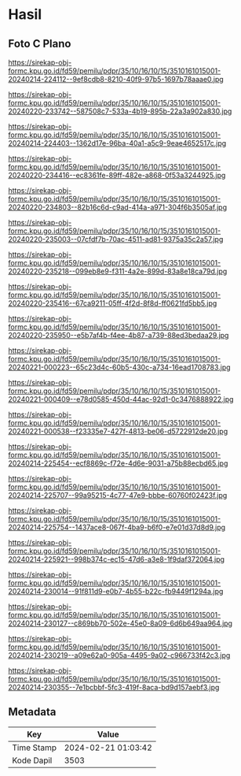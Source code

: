 # Hasil

## Foto C Plano

https://sirekap-obj-formc.kpu.go.id/fd59/pemilu/pdpr/35/10/16/10/15/3510161015001-20240214-224112--9ef8cdb8-8210-40f9-97b5-1697b78aaae0.jpg

https://sirekap-obj-formc.kpu.go.id/fd59/pemilu/pdpr/35/10/16/10/15/3510161015001-20240220-233742--587508c7-533a-4b19-895b-22a3a902a830.jpg

https://sirekap-obj-formc.kpu.go.id/fd59/pemilu/pdpr/35/10/16/10/15/3510161015001-20240214-224403--1362d17e-96ba-40a1-a5c9-9eae4652517c.jpg

https://sirekap-obj-formc.kpu.go.id/fd59/pemilu/pdpr/35/10/16/10/15/3510161015001-20240220-234416--ec8361fe-89ff-482e-a868-0f53a3244925.jpg

https://sirekap-obj-formc.kpu.go.id/fd59/pemilu/pdpr/35/10/16/10/15/3510161015001-20240220-234803--82b16c6d-c9ad-414a-a971-304f6b3505af.jpg

https://sirekap-obj-formc.kpu.go.id/fd59/pemilu/pdpr/35/10/16/10/15/3510161015001-20240220-235003--07cfdf7b-70ac-4511-ad81-9375a35c2a57.jpg

https://sirekap-obj-formc.kpu.go.id/fd59/pemilu/pdpr/35/10/16/10/15/3510161015001-20240220-235218--099eb8e9-f311-4a2e-899d-83a8e18ca79d.jpg

https://sirekap-obj-formc.kpu.go.id/fd59/pemilu/pdpr/35/10/16/10/15/3510161015001-20240220-235416--67ca9211-05ff-4f2d-8f8d-ff0621fd5bb5.jpg

https://sirekap-obj-formc.kpu.go.id/fd59/pemilu/pdpr/35/10/16/10/15/3510161015001-20240220-235950--e5b7af4b-f4ee-4b87-a739-88ed3bedaa29.jpg

https://sirekap-obj-formc.kpu.go.id/fd59/pemilu/pdpr/35/10/16/10/15/3510161015001-20240221-000223--65c23d4c-60b5-430c-a734-16ead1708783.jpg

https://sirekap-obj-formc.kpu.go.id/fd59/pemilu/pdpr/35/10/16/10/15/3510161015001-20240221-000409--e78d0585-450d-44ac-92d1-0c3476888922.jpg

https://sirekap-obj-formc.kpu.go.id/fd59/pemilu/pdpr/35/10/16/10/15/3510161015001-20240221-000538--f23335e7-427f-4813-be06-d5722912de20.jpg

https://sirekap-obj-formc.kpu.go.id/fd59/pemilu/pdpr/35/10/16/10/15/3510161015001-20240214-225454--ecf8869c-f72e-4d6e-9031-a75b88ecbd65.jpg

https://sirekap-obj-formc.kpu.go.id/fd59/pemilu/pdpr/35/10/16/10/15/3510161015001-20240214-225707--99a95215-4c77-47e9-bbbe-60760f02423f.jpg

https://sirekap-obj-formc.kpu.go.id/fd59/pemilu/pdpr/35/10/16/10/15/3510161015001-20240214-225754--1437ace8-067f-4ba9-b6f0-e7e01d37d8d9.jpg

https://sirekap-obj-formc.kpu.go.id/fd59/pemilu/pdpr/35/10/16/10/15/3510161015001-20240214-225921--998b374c-ec15-47d6-a3e8-1f9daf372064.jpg

https://sirekap-obj-formc.kpu.go.id/fd59/pemilu/pdpr/35/10/16/10/15/3510161015001-20240214-230014--91f811d9-e0b7-4b55-b22c-fb9449f1294a.jpg

https://sirekap-obj-formc.kpu.go.id/fd59/pemilu/pdpr/35/10/16/10/15/3510161015001-20240214-230127--c869bb70-502e-45e0-8a09-6d6b649aa964.jpg

https://sirekap-obj-formc.kpu.go.id/fd59/pemilu/pdpr/35/10/16/10/15/3510161015001-20240214-230219--a09e62a0-905a-4495-9a02-c966733f42c3.jpg

https://sirekap-obj-formc.kpu.go.id/fd59/pemilu/pdpr/35/10/16/10/15/3510161015001-20240214-230355--7e1bcbbf-5fc3-419f-8aca-bd9d157aebf3.jpg


## Metadata

| Key        | Value               |
| ---------- | ------------------- |
| Time Stamp | 2024-02-21 01:03:42 |
| Kode Dapil | 3503                |



